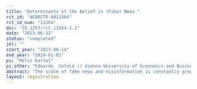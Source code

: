 ```yaml
---
title: "Determinants of the Belief in (Fake) News "
rct_id: "AEARCTR-0011564"
rct_id_num: "11564"
doi: "10.1257/rct.11564-2.1"
date: "2023-06-12"
status: "completed"
jel: ""
start_year: "2023-06-14"
end_year: "2024-01-01"
pi: "Melis Kartal"
pi_other: "Edoardo  Cefala () Vienna University of Economics and Business; Sylvia Kritzinger () University of Vienna; Jean-Robert Tyran () University of Vienna"
abstract: "The scale of fake news and misinformation is constantly growing in our hyper-connected world, which may have grave economic and societal consequences. For example, fake news and rumors can manipulate elections, threaten public health, and hype up (or down) investors leading to artificial market disturbances and instability. Designing appropriate social and economic policies in order to combat fake news and to improve the resilience of individuals, institutions, and markets to misinformation calls for a systematic investigation into the underlying cognitive, psychological, and institutional determinants of the belief in falsehoods and resistance to factual information. In this project, we aim to investigate the role of cognitive ability, overconfidence, and motivated reasoning (due to partisanship, prior issue opinions, and ideology) in the processing of (mis)information in several countries. In addition, we will analyze their role in updating from new  information and the evolution of opinions. "
layout: registration
---
```


